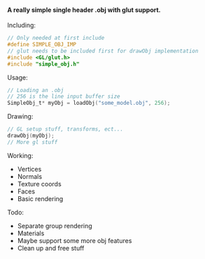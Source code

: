 ####  A really simple single header .obj with glut support.

Including:
```c
// Only needed at first include
#define SIMPLE_OBJ_IMP
// glut needs to be included first for drawObj implementation
#include <GL/glut.h>
#include "simple_obj.h"
```


Usage:

```c
// Loading an .obj
// 256 is the line input buffer size
SimpleObj_t* myObj = loadObj("some_model.obj", 256);
```

Drawing:
```c
// GL setup stuff, transforms, ect...
drawObj(myObj);
// More gl stuff
```

Working:

- Vertices
- Normals
- Texture coords
- Faces
- Basic rendering

Todo:
- Separate group rendering
- Materials
- Maybe support some more obj features
- Clean up and free stuff
